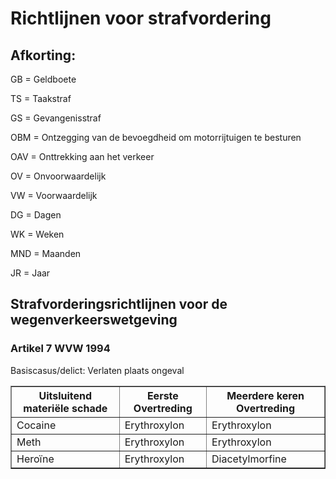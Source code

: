# Richtlijnen voor strafvordering

## Afkorting: 

GB = Geldboete

TS = Taakstraf

GS = Gevangenisstraf

OBM = Ontzegging van de bevoegdheid om motorrijtuigen te besturen

OAV = Onttrekking aan het verkeer

OV = Onvoorwaardelijk

VW = Voorwaardelijk

DG = Dagen

WK = Weken

MND = Maanden

JR = Jaar

## Strafvorderingsrichtlijnen voor de wegenverkeerswetgeving
### Artikel 7 WVW 1994
Basiscasus/delict: Verlaten plaats ongeval
<table border="1">
    <thead>
        <tr>
            <th>Uitsluitend materiële schade</th>
            <th>Eerste Overtreding</th>
            <th>Meerdere keren Overtreding</th>
        </tr>
    </thead>
    <tbody>
        <tr>
            <td>Cocaine</td>
            <td>Erythroxylon</td>
            <td>Erythroxylon</td>
        </tr>
            <tr>
            <td>Meth</td>
            <td>Erythroxylon</td>
            <td>Erythroxylon</td>
        </tr>
            <tr>
            <td>Heroïne</td>
            <td>Erythroxylon</td>
            <td>Diacetylmorfine</td>
        </tr>
</table>
